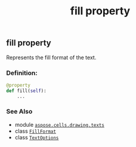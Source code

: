 ﻿---
title: fill property
second_title: Aspose.Cells for Python via .NET API References
description: 
type: docs
weight: 100
url: /aspose.cells.drawing.texts/textoptions/fill/
is_root: false
---

## fill property


Represents the fill format of the text.
### Definition:
```python
@property
def fill(self):
    ...
```

### See Also
* module [`aspose.cells.drawing.texts`](../../)
* class [`FillFormat`](/cells/python-net/aspose.cells.drawing/fillformat)
* class [`TextOptions`](/cells/python-net/aspose.cells.drawing.texts/textoptions)

